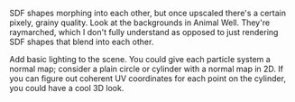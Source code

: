 SDF shapes morphing into each other, but once upscaled there's a certain pixely, grainy quality. Look at the backgrounds in Animal Well. They're raymarched, which I don't fully understand as opposed to just rendering SDF shapes that blend into each other.

Add basic lighting to the scene. You could give each particle system a normal map; consider a plain circle or cylinder with a normal map in 2D. If you can figure out coherent UV coordinates for each point on the cylinder, you could have a cool 3D look.

